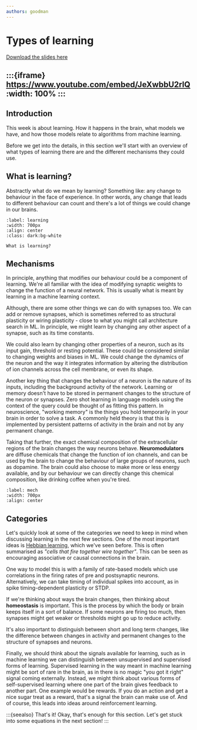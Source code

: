 ```yaml
---
authors: goodman
---
```


# Types of learning

[Download the slides here](slides/W4-V0-types-of-learning.pptx)

:::{iframe} https://www.youtube.com/embed/JeXwbbU2rlQ
:width: 100%
:::
---

## Introduction

This week is about learning. How it happens in the brain, what models we have, and how those models relate to algorithms from machine learning. 

Before we get into the details, in this section we'll start with an overview of what types of learning there are and the different mechanisms they could use.

## What is learning?

Abstractly what do we mean by learning? Something like: any change to behaviour in the face of experience. In other words, any change that leads to different behaviour can count and there's a lot of things we could change in our brains.

```{figure} figures/learningPicture1.png
:label: learning
:width: 700px
:align: center
:class: dark:bg-white

What is learning?
```

## Mechanisms

In principle, anything that modifies our behaviour could be a component of learning. We're all familiar with the idea of modifying synaptic weights to change the function of a neural network. This is usually what is meant by learning in a machine learning context.

Although, there are some other things we can do with synapses too. We can add or remove synapses, which is sometimes referred to as structural plasticity or wiring plasticity - close to what you might call architecture search in ML.
In principle, we might learn by changing any other aspect of a synapse, such as its time constants.

We could also learn by changing other properties of a neuron, such as its input gain, threshold or resting potential. These could be considered similar to changing weights and biases in ML. We could change the dynamics of the neuron and the way it integrates information by altering the distribution of ion channels across the cell membrane, or even its shape.

Another key thing that changes the behaviour of a neuron is the nature of its inputs, including the background activity of the network. Learning or memory doesn't have to be stored in permanent changes to the structure of the neuron or synapses. Zero shot learning in language models using the context of the query could be thought of as fitting this pattern. In neuroscience, "working memory" is the things you hold temporarily in your brain in order to solve a task. A commonly held theory is that this is implemented by persistent patterns of activity in the brain and not by any permanent change.

Taking that further, the exact chemical composition of the extracellular regions of the brain changes the way neurons behave. **Neuromodulators** are diffuse chemicals that change the function of ion channels, and can be used by the brain to change the behaviour of large groups of neurons, such as dopamine. The brain could also choose to make more or less energy available, and by our behaviour we can directly change this chemical composition, like drinking coffee when you're tired.

```{figure} figures/learningPicture2.png
:label: mech
:width: 700px
:align: center
```

## Categories

Let's quickly look at some of the categories we need to keep in mind when discussing learning in the next few sections.
One of the most important ideas is [Hebbian learning](#hebbian), which we've seen before.
This is often summarised as _"cells that fire together wire together"_. This can be seen as encouraging associative or causal connections in the brain.

One way to model this is with a family of rate-based models which use correlations in the firing rates of pre and postsynaptic neurons.
Alternatively, we can take timing of individual spikes into account, as in spike timing-dependent plasticity or STDP.

If we're thinking about ways the brain changes, then thinking about **homeostasis** is important. This is the process by which the body or brain keeps itself in a sort of balance. If some neurons are firing too much, then synapses might get weaker or thresholds might go up to reduce activity.

It's also important to distinguish between short and long term changes, like the difference between changes in activity and permanent changes to the structure of synapses and neurons.

Finally, we should think about the signals available for learning, such as in machine learning we can distinguish between unsupervised and supervised forms of learning.
Supervised learning in the way meant in machine learning might be sort of rare in the brain, as in there is no magic "you got it right" signal coming externally. Instead, we might think about various forms of self-supervised learning where one part of the brain gives feedback to another part.
One example would be rewards. If you do an action and get a nice sugar treat as a reward, that's a signal the brain can make use of.
And of course, this leads into ideas around reinforcement learning.

:::{seealso} That's it!
Okay, that's enough for this section. Let's get stuck into some equations in the next section!
:::
